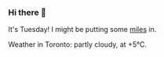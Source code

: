 ### Hi there :wave:

It's Tuesday! I might be putting some [miles](https://www.strava.com/athletes/889963) in.

Weather in Toronto: partly cloudy, at +5°C.
